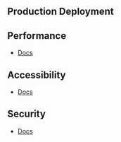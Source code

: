## Production Deployment

## Performance
 - [Docs](https://vuejs.org/guide/best-practices/performance.html)

## Accessibility
 - [Docs](https://vuejs.org/guide/best-practices/accessibility.html)

## Security
 - [Docs](https://vuejs.org/guide/best-practices/security.html)
